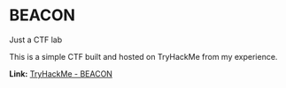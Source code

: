 # BEACON
Just a CTF lab

This is a simple CTF built and hosted on TryHackMe from my experience.

**Link:** [TryHackMe - BEACON](https://tryhackme.com/jr/beacon)


